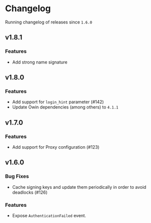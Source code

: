 # Changelog
Running changelog of releases since `1.6.0`

## v1.8.1

### Features

- Add strong name signature

## v1.8.0

### Features

- Add support for `login_hint` parameter (#142)
- Update Owin dependencies (among others) to `4.1.1`

## v1.7.0

### Features

- Add support for Proxy configuration (#123)

## v1.6.0

### Bug Fixes

- Cache signing keys and update them periodically in order to avoid deadlocks (#126)

### Features

- Expose `AuthenticationFailed` event.